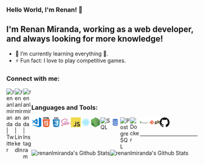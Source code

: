 ### Hello World, I'm Renan! 👋

## I'm Renan Miranda, working as a web developer, and always looking for more knowledge!
- 🌱 I’m currently learning everything 🤣.
- ⚡ Fun fact: I love to play competitive games.

### Connect with me:

<img align="left" alt="renanlmiranda | Twitter" width="22px" src="https://cdn.jsdelivr.net/npm/simple-icons@v3/icons/twitter.svg" />
<img align="left" alt="renanlmiranda | LinkedIn" width="22px" src="https://cdn.jsdelivr.net/npm/simple-icons@v3/icons/linkedin.svg" />
<img align="left" alt="renanlmiranda | Instagram" width="22px" src="https://cdn.jsdelivr.net/npm/simple-icons@v3/icons/instagram.svg" />

<br />

### Languages and Tools:

<img align="left" alt="Visual Studio Code" width="26px" src="https://raw.githubusercontent.com/github/explore/80688e429a7d4ef2fca1e82350fe8e3517d3494d/topics/visual-studio-code/visual-studio-code.png" />
<img align="left" alt="HTML5" width="26px" src="https://raw.githubusercontent.com/github/explore/80688e429a7d4ef2fca1e82350fe8e3517d3494d/topics/html/html.png" />
<img align="left" alt="CSS3" width="26px" src="https://raw.githubusercontent.com/github/explore/80688e429a7d4ef2fca1e82350fe8e3517d3494d/topics/css/css.png" />
<img align="left" alt="Sass" width="26px" src="https://raw.githubusercontent.com/github/explore/80688e429a7d4ef2fca1e82350fe8e3517d3494d/topics/sass/sass.png" />
<img align="left" alt="JavaScript" width="26px" src="https://raw.githubusercontent.com/github/explore/80688e429a7d4ef2fca1e82350fe8e3517d3494d/topics/javascript/javascript.png" />
<img align="left" alt="React" width="26px" src="https://raw.githubusercontent.com/github/explore/80688e429a7d4ef2fca1e82350fe8e3517d3494d/topics/react/react.png" />
<img align="left" alt="Node.js" width="26px" src="https://raw.githubusercontent.com/github/explore/80688e429a7d4ef2fca1e82350fe8e3517d3494d/topics/nodejs/nodejs.png" />
<img align="left" alt="SQL" width="26px" src="https://cdn.iconscout.com/icon/free/png-512/typescript-1174965.png" />
<img align="left" alt="SQL" width="26px" src="https://raw.githubusercontent.com/github/explore/80688e429a7d4ef2fca1e82350fe8e3517d3494d/topics/sql/sql.png" />
<img align="left" alt="PostgreSQL" width="26px" src="https://img2.gratispng.com/20180421/lkw/kisspng-postgresql-database-logo-computer-icons-replicatio-software-developer-5adbf4c2ceb373.0739840815243644828467.jpg" />
<img align="left" alt="Docker" width="26px" src="https://www.pngfind.com/pngs/m/255-2553250_icon-docker-notext-color-docker-icon-png-transparent.png" />
<img align="left" alt="MongoDB" width="26px" src="https://raw.githubusercontent.com/github/explore/80688e429a7d4ef2fca1e82350fe8e3517d3494d/topics/mongodb/mongodb.png" />
<img align="left" alt="Git" width="26px" src="https://raw.githubusercontent.com/github/explore/80688e429a7d4ef2fca1e82350fe8e3517d3494d/topics/git/git.png" />
<img align="left" alt="GitHub" width="26px" src="https://raw.githubusercontent.com/github/explore/78df643247d429f6cc873026c0622819ad797942/topics/github/github.png" />

<br />
<br />

---

<img align="left" alt="renanlmiranda's Github Stats" src="https://github-readme-stats.vercel.app/api?username=renanlmiranda&show_icons=true&theme=radical&count_private=true&hide_border=true" />

<img align="left" alt="renanlmiranda's Github Stats" src= "https://github-readme-stats.vercel.app/api/top-langs/?username=renanlmiranda&theme=radical"/>



[twitter]: https://twitter.com/_renness
[linkedin]: https://linkedin.com/in/renanlmiranda